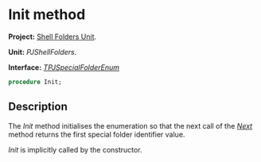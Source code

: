 # Init method #

**Project:** [Shell Folders Unit](ShellFoldersUnit.md).

**Unit:** _PJShellFolders_.

**Interface:** _[TPJSpecialFolderEnum](TPJSpecialFolderEnum.md)_

```pascal
procedure Init;
```

## Description ##

The _Init_ method initialises the enumeration so that the next call of the _[Next](TPJSpecialFolderEnumNext.md)_ method returns the first special folder identifier value.

_Init_ is implicitly called by the constructor.